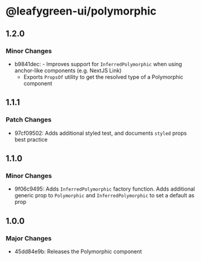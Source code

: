 # @leafygreen-ui/polymorphic

## 1.2.0

### Minor Changes

- b9841dec: - Improves support for `InferredPolymorphic` when using anchor-like components (e.g. NextJS Link)
  - Exports `PropsOf` utility to get the resolved type of a Polymorphic component

## 1.1.1

### Patch Changes

- 97cf09502: Adds additional styled test, and documents `styled` props best practice

## 1.1.0

### Minor Changes

- 9f06c9495: Adds `InferredPolymorphic` factory function. Adds additional generic prop to `Polymorphic` and `InferredPolymorphic` to set a default as prop

## 1.0.0

### Major Changes

- 45dd84e9b: Releases the Polymorphic component
